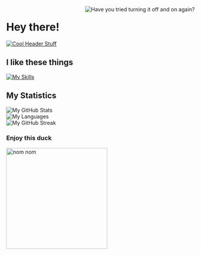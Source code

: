 <img align="right" alt="Have you tried turning it off and on again?" src="https://user-images.githubusercontent.com/63722509/147647719-8858583d-d1a0-4245-b655-6267123e4293.gif" />

# Hey there!

[![Cool Header Stuff](https://readme-typing-svg.herokuapp.com?font=Roboto&pause=1000&color=D4FF7A&width=435&lines=Seriously+doing+unserious+stuff)](https://sjoertjuh.dev)

## I like these things

[![My Skills](https://skillicons.dev/icons?i=nodejs,js,ts,html,css,vue,nuxtjs,php,laravel,cpp&theme=dark#gh-dark-mode-only)](https://sjoertjuh.dev)

## My Statistics

<picture>
  <source media="(prefers-color-scheme: dark)" srcset="https://github-readme-stats.vercel.app/api?username=Sjoertjuh&show_icons=true&count_private=true&hide_title=true&include_all_commits=true&theme=dark">
  <img alt="My GitHub Stats" src="https://github-readme-stats.vercel.app/api?username=Sjoertjuh&show_icons=true&count_private=true&hide_title=true&include_all_commits=true">
</picture>
<br>
<picture>
  <source media="(prefers-color-scheme: dark)" srcset="https://github-readme-stats.vercel.app/api/top-langs/?username=Sjoertjuh&layout=compact&hide_title=true&theme=dark">
  <img alt="My Languages" src="https://github-readme-stats.vercel.app/api/top-langs/?username=Sjoertjuh&layout=compact&hide_title=true">
</picture>
<br>
<picture>
  <source media="(prefers-color-scheme: dark)" srcset="https://github-readme-streak-stats.herokuapp.com/?user=Sjoertjuh&theme=dark">
  <img alt="My GitHub Streak" src="https://github-readme-streak-stats.herokuapp.com/?user=Sjoertjuh">
</picture>

### Enjoy this duck

<a href="https://sjoertjuh.dev">
  <img src="https://user-images.githubusercontent.com/63722509/147670954-a3ecf2be-3dc8-4127-be0e-122be0856f32.gif" alt="nom nom" width="270" height="270" />
</a>
